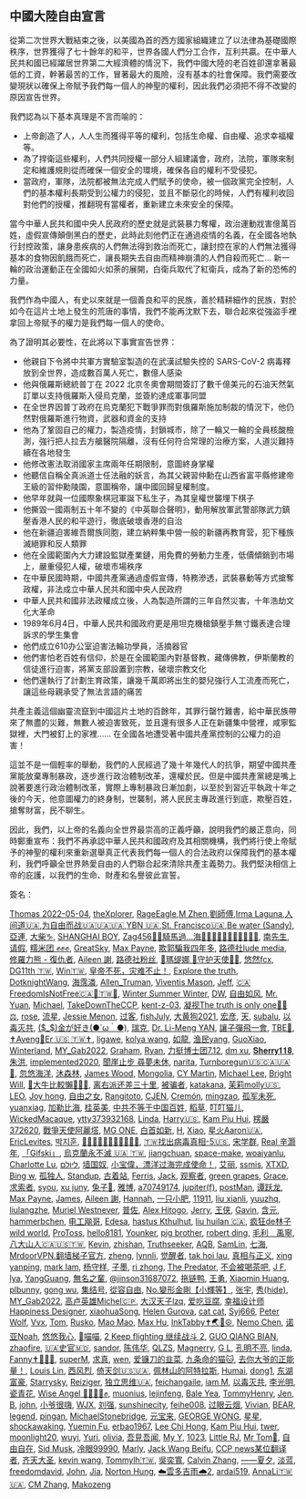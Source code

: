 
## 中國大陸自由宣言

從第二次世界大戰結束之後，以美國為首的西方國家組織建立了以法律為基礎國際秩序，世界獲得了七十餘年的和平，世界各國人們分工合作，互利共贏。在中華人民共和國已經躍居世界第二大經濟體的情況下，我們中國大陸的老百姓卻還拿著最低的工資，幹著最苦的工作，冒著最大的風險，沒有基本的社會保障。我們需要改變現狀以確保上帝賦予我們每一個人的神聖的權利，因此我們必須把不得不改變的原因宣告世界。

我們認為以下基本真理是不言而喻的：
- 上帝創造了人，人人生而獲得平等的權利，包括生命權、自由權、追求幸福權等。
- 為了捍衛這些權利，人們共同授權一部分人組建議會，政府，法院，軍隊來制定和維護規則從而確保一個安全的環境，確保各自的權利不受侵犯。
- 當政府，軍隊，法院都被無法完成人們賦予的使命，被一個政黨完全控制，人們的基本權利長期受到公權力的侵犯，並且不斷惡化的時候，人們有權利收回對他們的授權，推翻現有當權者，重新建立未來安全的保障。

當今中華人民共和國中央人民政府的歷史就是武裝暴力奪權，政治運動戕害億萬百姓，虛假宣傳顛倒黑白的歷史，此時此刻他們正在通過疫情的名義，在全國各地執行封控政策，讓身患疾病的人們無法得到救治而死亡，讓封控在家的人們無法獲得基本的食物因飢餓而死亡，讓長期失去自由而精神崩潰的人們自殺而死亡... 新一輪的政治運動正在全國如火如荼的展開，白衛兵取代了紅衛兵，成為了新的恐怖的力量。

我們作為中國人，有史以來就是一個善良和平的民族，善於精耕細作的民族，對於如今在這片土地上發生的荒唐的事情，我們不能再沈默下去，聯合起來從強盜手裡拿回上帝賦予的權力是我們每一個人的使命。

為了證明其必要性，在此將以下事實宣告世界：
- 他親自下令將中共軍方實驗室製造的在武漢試驗失控的 SARS-CoV-2 病毒釋放到全世界，造成數百萬人死亡，數億人感染
- 他與俄羅斯總統普丁在 2022 北京冬奧會期間簽訂了數千億美元的石油天然氣訂單以支持俄羅斯入侵烏克蘭，並簽約達成軍事同盟
- 在全世界因普丁政府在烏克蘭犯下戰爭罪而對俄羅斯施加制裁的情況下，他仍然對俄羅斯進行物資，武器和資金的支持
- 他為了鞏固自己的權力，製造疫情，封鎖城市，除了一輪又一輪的全員核酸檢測，強行把人拉去方艙醫院隔離，沒有任何符合常理的治療方案，人道災難持續在各地發生
- 他修改憲法取消國家主席兩年任期限制，意圖終身掌權
- 他聽信自稱全真派道士任法融的妖言，為其父親習仲勳在山西省富平縣修建帝王級的習仲勳陵園，意圖稱帝，讓中國回歸皇權制度。
- 他早年就與一位國際象棋冠軍誕下私生子，為其皇權世襲埋下棋子
- 他撕毀一國兩制五十年不變的《中英聯合聲明》，動用解放軍武警部隊武力鎮壓香港人民的和平遊行，徹底破壞香港的自治
- 他在新疆迫害維吾爾族同胞，建立納粹集中營一般的新疆再教育营，犯下種族滅絕罪和反人類罪
- 他在全國範圍內大力建設監獄產業鏈，用免費的勞動力生產，低價傾銷到市場上，嚴重侵犯人權，破壞市場秩序
- 在中華民國時期，中國共產黨通過虛假宣傳，特務滲透，武裝暴動等方式搶奪政權，非法成立中華人民共和國中央人民政府
- 中華人民共和國非法政權成立後，人為製造所謂的三年自然災害，十年浩劫文化大革命
- 1989年6月4日，中華人民共和國政府更是用坦克機槍鎮壓手無寸鐵表達合理訴求的學生集會
- 他們成立610办公室迫害法輪功學員，活摘器官
- 他們害怕老百姓有信仰，於是在全國範圍內對基督教，藏傳佛教，伊斯蘭教的信徒進行迫害，將黨支部設置到宗教，破壞宗教文化
- 他們還執行了計劃生育政策，讓幾千萬即將出生的嬰兒強行人工流產而死亡，讓這些母親承受了無法言語的痛苦

共產主義這個幽靈流竄到中國這片土地的百餘年，其罪行罄竹難書，給中華民族帶來了無盡的災難，無數人被迫害致死，並且還有很多人正在新疆集中營裡，咸寧監獄裡，大門被釘上的家裡...... 在全國各地遭受著中國共產黨控制的公權力的迫害！

這並不是一個輕率的舉動，我們的人民經過了幾十年幾代人的抗爭，期望中國共產黨能放棄專制暴政，逐步進行政治體制改革，還權於民。但是中國共產黨總是嘴上說著要進行政治體制改革，實際上專制暴政日漸加劇，以至於到習近平執政十年之後的今天，他意圖權力的終身制，世襲制，將人民民主專政進行到底，欺壓百姓，搶奪財富，民不聊生。

因此，我們，以上帝的名義向全世界最崇高的正義呼籲，說明我們的嚴正意向，同時鄭重宣布：我們不再承認中華人民共和國政府及其相關機構，我們將行使上帝賦予的神聖的權利來重新選舉真正代表我們每一個人的合法政府以保障我們的基本權利，我們呼籲全世界熱愛自由的人們聯合起來清除共產主義勢力。我們堅決相信上帝的庇護，以我們的生命、財產和名譽彼此宣誓。

簽名：

[Thomas 2022-05-04](https://twitter.com/TnT39530675), [theXplorer](https://twitter.com/theXploer), [RageEagle](https://twitter.com/dkfhoiahdfjsad),[M Zhen](https://twitter.com/MZhen12),[劉師傅](https://twitter.com/2hbugf2XcWWblKJ),[Irma Laguna](https://twitter.com/irma_iris_511),[人间道🇺🇦](https://twitter.com/ioDAPoHXYv9uzFE),[为自由而战🇺🇦🇺🇦🇺🇦](https://twitter.com/CCP80223178),[YBN 🇺🇦](https://twitter.com/YBN05211562),[St. Francisco🇺🇦](https://twitter.com/stfrt3),[Be water (Sandy)](https://twitter.com/Sandy22244908), [亞連](https://twitter.com/K54FIdfW7cYLtNA), [大柴♑️](https://twitter.com/9s_cc), [SHANGHAI BOY](https://twitter.com/SHANGHAIBOY7), [Zag456💙💛騎馬過…海🌈🥐🥖🍔🍟🍿💢💥🐾🐸🍗](https://twitter.com/Zag4561), [南先生](https://twitter.com/OYfRCzZexj6I7V7), [请假](https://twitter.com/QmVjBk9bI006Wnh), [糯米团 ✊✊✊](https://twitter.com/nuomt), [GreatSky](https://twitter.com/zhtsky), [Max Payne](https://twitter.com/MaxPayn19574795), [欺郭騙我四年多](https://twitter.com/DazeTang), [路德社lude media](https://twitter.com/lude_media), [修羅力熊 - 復仇者](https://twitter.com/PeterSean_), [Aileen 謝](https://twitter.com/TwTODva4DPejAEI), [路德社粉丝](https://twitter.com/XipingZhao), [💎瑪缇娜 🎀守护天使🧸🍭](https://twitter.com/lets_restart), [悠然fcx](https://twitter.com/kpiOB2jxXU4tIXA), [DG11th 🇹🇼](https://twitter.com/dsj_011), [Win🇹🇼](https://twitter.com/dawniscoming22), [皇帝不死，灾难不止！](https://twitter.com/JameMatto), [Explore the truth](https://twitter.com/202hanyu), [DotknightWang](https://twitter.com/DotknightWang), [海霈潾](https://twitter.com/bh5SkYt4AHjtohQ), [Allen_Truman](https://twitter.com/Allen_Truman1), [Viventis Mason](https://twitter.com/ViventisM), [Jeff](https://twitter.com/Yingjie80801160), [🇨🇦FreedomIsNotFree🇨🇦🗽🇹🇼💜](https://twitter.com/nettoken), [Winter Summer Winter](https://twitter.com/WinterSummerWi1), [DW](https://twitter.com/dingwang2020), [自由如风](https://twitter.com/dPnd2MZQnWwzCSi), [Mr. Yuan](https://twitter.com/mr_yuanji), [Michael](https://twitter.com/Michael26293), [TakeDownTheCCP](https://twitter.com/TakeDownTheCCP), [kent-z-03](https://twitter.com/kentz031), [凝视The truth is only one🔎🦠⚖️](https://twitter.com/VocZj), [rose](https://twitter.com/RedLamei), [流星](https://twitter.com/tfkNu29Hga5XjUn), [Jessie Menon](https://twitter.com/jessie_menon), [过客](https://twitter.com/guoke614879851), [fishJuly](https://twitter.com/Oarfishjuly), [大黄狗2021](https://twitter.com/yellowdog888), [宏彦](https://twitter.com/hongyan47217470), [天](https://twitter.com/yBsQZgS3UPbh2Hb), [subalu](https://twitter.com/subalu82563067), [以毒灭共](https://twitter.com/yidumiegong), [(\$_\$)金が好き(●´ω｀●)](https://twitter.com/Jessica35303125), [瑞克](https://twitter.com/rick_tempest), [Dr. Li-Meng YAN](https://twitter.com/DrLiMengYAN1), [讓子彈飛一會](https://twitter.com/c93Uu3fRW9zIJr8), [TBE🍎](https://twitter.com/RTOEBO), [✝️Aveng🌈Er 🇺🇸 🇹🇼✝️](https://twitter.com/AvengEr2020119), [ligawe](https://twitter.com/ligawe1), [kolya wang](https://twitter.com/KolyaWang), [如龍](https://twitter.com/LbPtX9BTxBcmhzS), [渔民yang](https://twitter.com/YD300S), [GuoXiao](https://twitter.com/GuoXiao92269294), [Winterland](https://twitter.com/techni909), [MY_Gab2022](https://twitter.com/Gab2022My), [Graham](https://twitter.com/Graham46329812), [Ryan](https://twitter.com/Ryan93317789), [力挺博士团7.12](https://twitter.com/OrgGnews), [dm xu](https://twitter.com/dmxu11), [𝐒𝐡𝐞𝐫𝐫𝐲𝟏𝟏𝟖](https://twitter.com/Sherry1182), [朱洪](https://twitter.com/matsdors), [implemented2020](https://twitter.com/implemented2020), [聞崖止步 尋夢未休](https://twitter.com/ozwenya), [narita](https://twitter.com/narita35509995), [Turnboregun🇺🇸🇨🇦🇺🇦🗽](https://twitter.com/Turnboregun), [忽悠海洋](https://twitter.com/Gzdq6j3v8cn7z1j), [沐森林](https://twitter.com/MuForest419), [James Wood](https://twitter.com/cn_iter), [Mongolia](https://twitter.com/mingliaojianjtt), [CY Martin](https://twitter.com/Celeste53553073), [Michael Lee](https://twitter.com/Michael73406392), [Bright Will](https://twitter.com/BrightWill19), [🐡大牛比較懶🦖🦖🦖](https://twitter.com/PandoraDoDoRa), [离右派还差三十里](https://twitter.com/hou46002403), [被骗者](https://twitter.com/gudu2019), [katakana](https://twitter.com/katakan02933705), [茉莉molly🇺🇸](https://twitter.com/molly333611), [LEO](https://twitter.com/LEO56873218), [Joy hong](https://twitter.com/fengsheng127), [自由之女](https://twitter.com/honglanliu1), [Rangitoto](https://twitter.com/Rangitoto1), [CJEN](https://twitter.com/chenjieng), [Cremón](https://twitter.com/Cremon2018), [mingzao](https://twitter.com/MING31243748), [孤军未死](https://twitter.com/Scswga), [yuanxiag](https://twitter.com/cnx124866), [加勒比海](https://twitter.com/jialeibihai11), [桂英美](https://twitter.com/DF4iOB9x4mGcdfq), [中共不等于中国百姓](https://twitter.com/aiguoaidang2), [稻草](https://twitter.com/m80889506), [叮叮猫儿](https://twitter.com/dingdingmaoer3), [WickedMacaque](https://twitter.com/CunningSamoye), [ytty373932168](https://twitter.com/slools123), [Linda](https://twitter.com/Linda07575024), [Harry🇺🇸](https://twitter.com/Harry67568), [Kam Piu Hui](https://twitter.com/hui_piu), [楞嚴372620](https://twitter.com/shurangama2620), [戰爭天使阿麗㙮](https://twitter.com/IEMe27xhqxJcXrG), [MG ONE](https://twitter.com/HaxxWave), [白首如新](https://twitter.com/Smartbuddy17), [H](https://twitter.com/H44462678), [Xiao](https://twitter.com/Xiao37068888), [星火Aaron🇺🇦](https://twitter.com/Sam09119117), [EricLevites](https://twitter.com/EricLevites), [박지훈](https://twitter.com/ppzcorea1), [🐤🌻🐱🐆🌲🦙🐣🌼🌺🐔🌴](https://twitter.com/uN404m0z1c1x1), [🇹🇼找出病毒真相-5🇺🇸](https://twitter.com/zijizhanchu_5), [宋学群](https://twitter.com/songxuequn1), [Real 辛灏年](https://twitter.com/RealHaonian), [「Gifski」](https://twitter.com/lenan27650569), [烏克蘭永不滅 🇺🇦 🇹🇼](https://twitter.com/Ukraine19910824), [jiangchuan](https://twitter.com/jiangch85492352), [space-make](https://twitter.com/space_M_J), [woaiyanlu](https://twitter.com/woaiyanlu), [Charlotte Lu](https://twitter.com/lugrace0014), [ליולם](https://twitter.com/nice_coding), [墙国奴](https://twitter.com/qgn_cn), [小宝偉，漂洋过海完成使命！](https://twitter.com/rl0wB9wG356BDaU), [艾丽](https://twitter.com/aliah0031), [ssmis](https://twitter.com/Bleusea26), [XTXD](https://twitter.com/XTXD6), [Bing w](https://twitter.com/Bingw60858794), [孤独人](https://twitter.com/guduren_a), [Standup](https://twitter.com/KpYlrKtt7rYJfOV), [古着站](https://twitter.com/guzhezhan3), [Ferris](https://twitter.com/Ferris90985630), [Jack](https://twitter.com/thchieh), [观察者](https://twitter.com/LeiLei1323), [green grapes](https://twitter.com/lemon_drive), [Grace](https://twitter.com/Grace42095877), [求索者](https://twitter.com/uNgVCDZCOBVXToG), [syou](https://twitter.com/syou10349646), [xu juny](https://twitter.com/juny_xu), [兔子🐰](https://twitter.com/xiaomama2007), [雅博](https://twitter.com/zdF4QJ19JwebFEO), [a70749174](https://twitter.com/a70749174), [jupiter(f)](https://twitter.com/Jupiterf5), [postMan](https://twitter.com/postManFreedom), [谭跃龙](https://twitter.com/tanyuelong2), [Max Payne](https://twitter.com/MaxPayn19574795), [James](https://twitter.com/JamesCa41543870), [Aileen 謝](https://twitter.com/TwTODva4DPejAEI), [Hannah](https://twitter.com/999hannah999), [一只小肥](https://twitter.com/sixcat6), [11911](https://twitter.com/ogmvq), [liu xianli](https://twitter.com/xianliliu19521), [yuuzhq](https://twitter.com/yuuzhq), [liulangzhe](https://twitter.com/liulang8899), [Muriel Westnever](https://twitter.com/Alienallizes), [普佐](https://twitter.com/HgTWUzkxHuQr63Y), [Alex Hitogo](https://twitter.com/AHitogo), [Jerry](https://twitter.com/Jerry19790601), [王侠](https://twitter.com/wangluoyouxia), [Gavin](https://twitter.com/GavinGu11), [含元](https://twitter.com/hanyuan2019), [hammerbchen](https://twitter.com/hammerbchen), [电工飚哥](https://twitter.com/wtvWNsYw76ZTPj0), [Edesa](https://twitter.com/Eileen80501364), [hastus Kthulhut](https://twitter.com/Shuaixiaohai3), [liu huilan 🇨🇦](https://twitter.com/huilan_liu), [疯狂de林子 wild world](https://twitter.com/kuangde1), [ProToss](https://twitter.com/121123), [hello8181](https://twitter.com/hello81813), [Younker](https://twitter.com/zlc1984), [pig brother](https://twitter.com/shiang58), [robert ding](https://twitter.com/robertding16), [毛利　禹寧](https://twitter.com/k0eqS3kyyDQ3FT4), [八大山人🇨🇦🇺🇸🇹🇼](https://twitter.com/YslLiu), [Kevin](https://twitter.com/Kevin50906885), [zhishan](https://twitter.com/zhizhizhi520), [Truthseeker](https://twitter.com/black__cloudy), [AQB](https://twitter.com/Viivi0919), [SamLin](https://twitter.com/SamLin_lause), [七海](https://twitter.com/7qihai), [MrdoorVPN.翻墙梯子官方](https://twitter.com/Mrdoorvpn), [zheng](https://twitter.com/zheng44473583), [lynnli](https://twitter.com/lynnli77091240), [觉醒者](https://twitter.com/Theresa75226936), [tak hoi lau](https://twitter.com/takhoilau2), [真相与正义](https://twitter.com/JENNIFE04955231), [xing yanping](https://twitter.com/xing_yanping), [mark lam](https://twitter.com/KingchungMark), [杨守样](https://twitter.com/yangshouyang), [子墨](https://twitter.com/dmJ2ShH1IAGhOPG), [ri zhong](https://twitter.com/rizhong9), [The Predator](https://twitter.com/Predator_Earth), [不会被喝茶吧](https://twitter.com/NqRFatRWoENYwe), [J F](https://twitter.com/JF19880808), [lya](https://twitter.com/lya90657173), [YangGuang](https://twitter.com/YangGua49897398), [無名之輩](https://twitter.com/z6j9CLnERZ7ZS2Q), [@jinson31687072](https://twitter.com/jinson31687072), [拖链鸭](https://twitter.com/Jane13511), [王勇](https://twitter.com/lanhai2017), [Xiaomin Huang](https://twitter.com/xiaominh83), [plbunny](https://twitter.com/Pldebunny), [gong wu](https://twitter.com/cghhfdfh), [集结号](https://twitter.com/EjJB8XVQOvy9rQR), [從容自由](https://twitter.com/dingzhongfa), [No.變形金剛【小輝等】](https://twitter.com/ZiegfeldM), [张宇](https://twitter.com/2PKcvR7jQnoDdIO), [秀(hide)](https://twitter.com/phnqI1Yxr1qG7dk), [MY_Gab2022](https://twitter.com/Gab2022My), [高卢英雄Michel🇨🇵](https://twitter.com/Saint__Michel), [大汉天子lzq](https://twitter.com/lzq44109070), [爱吃豆腐](https://twitter.com/zhengbing10), [幸福设计师Happiness Designer](https://twitter.com/happinesshistor), [xiaohuaSong](https://twitter.com/xiaohuaSong3), [Helen Gurova](https://twitter.com/evgurova), [cat cat](https://twitter.com/yinfong11), [Syj666](https://twitter.com/lyj6665), [Peter Wolf](https://twitter.com/PeterWo06094286), [Vvx](https://twitter.com/VvxVvx71304171), [Tom](https://twitter.com/Tom98186983), [Rusko](https://twitter.com/Arccng), [Mao Mao](https://twitter.com/MiaoMiao9407), [Max Hu](https://twitter.com/BlackBatMax), [InkTabby✝️🌏🌈☮️](https://twitter.com/TabbyInk), [Nemo Chen](https://twitter.com/Nemochen), [诺亚Noah](https://twitter.com/Luckywen007), [悠悠我心](https://twitter.com/youyouwoxing), [🐣喵喵](https://twitter.com/hTYzpc6KAxwWBvu), [2 Keep flighting 继续战斗 2](https://twitter.com/2Flighting), [GUO QIANG BIAN](https://twitter.com/GUOQIANGBIAN1), [zhaofire](https://twitter.com/zhaofire6), [🇺🇦史官🇲🇩](https://twitter.com/MF3G6O4QW), [sandor](https://twitter.com/sandor01975657), [陈伟华](https://twitter.com/chenwei84613187), [QLZS](https://twitter.com/qiluzhisheng), [Magnerry](https://twitter.com/l_magnerry), [G L](https://twitter.com/GL56286812), [孔明不亮](https://twitter.com/HdFdq), [linda](https://twitter.com/linda97938642), [Fanny✝️🦋🦋🦋](https://twitter.com/Fanny20170126), [superM](https://twitter.com/yfzmk), [求真](https://twitter.com/qiuzhens), [wen](https://twitter.com/wen07223932), [爱镰刀的韭菜](https://twitter.com/MuskMyLove), [九条命的猫🐱](https://twitter.com/silkroad4434), [去你大爷的正能量！](https://twitter.com/patricknan4), [Louis Lin](https://twitter.com/Louis106o), [西风烈](https://twitter.com/xifenglie9), [倚天剑🇺🇸🇺🇦](https://twitter.com/tulongdao2017v), [佩林山的阿特拉斯](https://twitter.com/atlas_satoshi), [Humai](https://twitter.com/DyHumai), [dong1](https://twitter.com/dong143752758), [东湖富豪](https://twitter.com/linxiangster), [Starrysky](https://twitter.com/ddkk9988), [Reiziger](https://twitter.com/337Yun), [独立思维🇺🇦](https://twitter.com/SHQFvPT4FR5EzE6), [feichangaile](https://twitter.com/feichangaile), [iam M](https://twitter.com/MoZimo1003), [以毒灭共](https://twitter.com/mainecoonwang), [李光明](https://twitter.com/liguangming428), [瓷青花](https://twitter.com/576v44L2mE4vKlr), [Wise Angel ✊🏽✊🏻✊](https://twitter.com/godzhizi), [muonius](https://twitter.com/muonius), [lejinfeng](https://twitter.com/lijinfeng15), [Bale Yea](https://twitter.com/flag6017), [TommyHenry](https://twitter.com/TommyHenry2022), [Jen](https://twitter.com/JenMao1), [B](https://twitter.com/komoto77), [john](https://twitter.com/john63251053), [小爷很嗨](https://twitter.com/U67f6HwVGPikqTJ), [WJX](https://twitter.com/WJX70681886), [刘强](https://twitter.com/pEgFbs45ia5jDbD), [sunshinecity](https://twitter.com/sunshinecityz), [feihe008](https://twitter.com/feihe008), [过眼云烟](https://twitter.com/3voFAzpbaoHd3Im), [Vivian](https://twitter.com/pu9aEd7nWKoUUll), [BEAR](https://twitter.com/2824Bear), [legend](https://twitter.com/legend83270792), [pingan](https://twitter.com/pingan35654794), [MichaelStonebridge](https://twitter.com/Michael68401474), [元宝来](https://twitter.com/Baolaiyuan), [GEORGE WONG](https://twitter.com/GEORGEW98904627), [星星](https://twitter.com/nidorik), [shockawaking](https://twitter.com/shockawaking), [Yuemin Fu](https://twitter.com/clinton_fu3), [erbao1967](https://twitter.com/erbao1967), [Lee Chi Hong](https://twitter.com/LeeChiHong218), [Kam Piu Hui](https://twitter.com/hui_piu), [twer](https://twitter.com/twer91120621), [moonlight20](https://twitter.com/moonlig48035224), [wuyi](https://twitter.com/wuyi630508), [Yuri](https://twitter.com/xpandachn), [olivia](https://twitter.com/olivia39913674), [吾見吾闻](https://twitter.com/46u7jeTdBlIaUSV), [My Y](https://twitter.com/MyY66300099), [1023](https://twitter.com/Lwtttttttt2), [Little RJ](https://twitter.com/LittleRJ13), [Mr Tom🧐](https://twitter.com/TomWong93767868), [自由自在](https://twitter.com/Nathan5899), [Sid Musk](https://twitter.com/MuskSid), [冷眼99990](https://twitter.com/YRo5ZZ4mUfe7nms), [Marly](https://twitter.com/Marly07916060), [Jack Wang Beifu](https://twitter.com/BeifuJack), [CCP news某位翻译者](https://twitter.com/VitaLibera3), [齐天大圣](https://twitter.com/gCgnwi152cJHC9R), [kevin wang](https://twitter.com/kevinwa23329384), [Tommylh🇹🇼](https://twitter.com/Tommylh713), [吳奕寬](https://twitter.com/WU_YI_KUAN), [Calvin Zhang](https://twitter.com/calvin_zxq), [――夏夕](https://twitter.com/Xiaxi001), [淡蓝](https://twitter.com/ytwxj), [freedomdavid](https://twitter.com/freedomdavidlee), [John](https://twitter.com/NYwenjun), [Jia](https://twitter.com/W0wktgbvGoNPnWU), [Norton Hung](https://twitter.com/NortonHung2), [☁️雲多吉雨🌧️2](https://twitter.com/yunduojiyu2free), [ardai519](https://twitter.com/ardai519), [AnnaLi🇹🇼🇺🇦](https://twitter.com/AnnaLi90218756), [CM Zhang](https://twitter.com/kiuhing), [Makozeng](https://twitter.com/makozeng)


